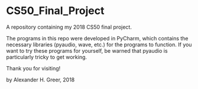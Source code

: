 # CS50_Final_Project
A repository containing my 2018 CS50 final project.

The programs in this repo were developed in PyCharm, 
which contains the necessary libraries (pyaudio, wave, etc.) 
for the programs to function. If you want to try these
programs for yourself, be warned that pyaudio is particularly
tricky to get working. 

Thank you for visiting!

by Alexander H. Greer, 2018
